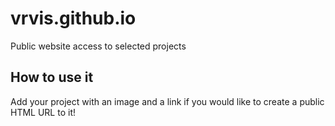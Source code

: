 # vrvis.github.io
Public website access to selected projects

## How to use it
Add your project with an image and a link if you would like to create a public HTML URL to it!
